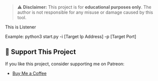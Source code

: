 > ⚠️ **Disclaimer:** This project is for **educational purposes only**. The author is not responsible for any misuse or damage caused by this tool.

This is Listener

Example: python3 start.py -i [Target Ip Address] -p [Target Port]


## 💖 Support This Project
If you like this project, consider supporting me on Patreon:  
- [Buy Me a Coffee](https://buymeacoffee.com/hellreys)
